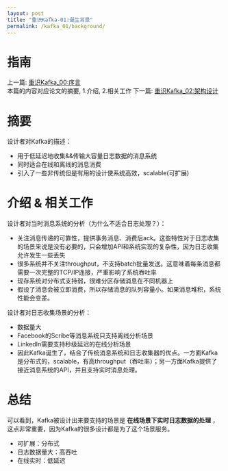 ```yaml
---
layout: post
title: "重识Kafka-01:诞生背景"
permalink: /kafka_01/background/
---
```


# 指南
上一篇: [重识Kafka_00:序言](https://spikeryang.github.io/kafka_00/preview/)  
本篇的内容对应论文的摘要, 1.介绍, 2.相关工作
下一篇: [重识Kafka_02:架构设计](https://spikeryang.github.io/kafka_02/design/)  

# 摘要
设计者对Kafka的描述：  
- 用于低延迟地收集&&传输大容量日志数据的消息系统
- 同时适合在线和离线的消息消费
- 引入了一些非传统但是有用的设计使系统高效，scalable(可扩展)

# 介绍 & 相关工作
设计者对当时消息系统的分析（为什么不适合日志处理？）：
- 关注消息传递的可靠性，提供事务消息、消费后ack。这些特性对于日志收集的场景来说是没有必要的，只会增加API和系统实现的复杂性，因为日志收集允许发生一些丢失
- 很多系统并不关注throughput，不支持batch批量发送。这意味着每条消息都需要一次完整的TCP/IP连接，严重影响了系统吞吐率
- 现存系统对分布式支持弱，很难分区存储消息在不同机器上
- 假设了消息会被立即消费，所以存储消息的队列容量小。如果消息堆积，系统性能会变差。  

设计者对日志收集场景的分析：  
- 数据量大
- Facebook的Scribe等消息系统只支持离线分析场景
- LinkedIn需要支持秒级延迟的在线分析场景
- 因此Kafka诞生了，结合了传统消息系统和日志收集器的优点。一方面Kafka是分布式的，scalable，有高throughput（吞吐率）；另一方面Kafka提供了接近消息系统的API，并且支持实时消息处理。

# 总结
可以看到，Kafka被设计出来要支持的场景是 **在线场景下实时日志数据的处理** ，这点非常重要，因为Kafka的很多设计都是为了这个场景服务。
- 可扩展：分布式
- 日志数据量大：高吞吐
- 在线实时：低延迟
